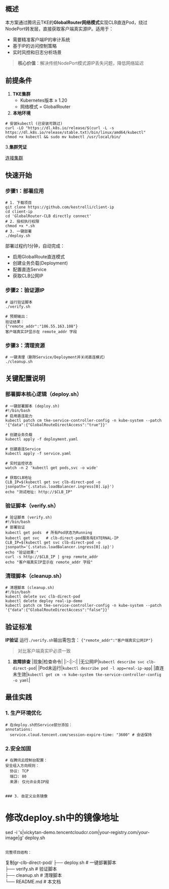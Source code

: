 
## 概述

本方案通过腾讯云TKE的**GlobalRouter网络模式**实现CLB直连Pod，绕过NodePort转发层，直接获取客户端真实源IP。适用于：
- 需要精准客户端IP的审计系统
- 基于IP的访问控制策略
- 实时风控和日志分析场景

>​**核心价值**​：解决传统NodePort模式源IP丢失问题，降低网络延迟

## 前提条件

1. ​**TKE集群**​
	- Kubernetes版本 ≥ 1.20
	- 网络模式 = GlobalRouter
2. ​**本地环境**​

```
# 安装kubectl (已安装可跳过)
curl -LO "https://dl.k8s.io/release/$(curl -L -s https://dl.k8s.io/release/stable.txt)/bin/linux/amd64/kubectl"
chmod +x kubectl && sudo mv kubectl /usr/local/bin/
```
3.​**集群凭证**

[连接集群](https://cloud.tencent.com/document/product/457/39814)

## 快速开始

### 步骤1：部署应用

```
# 1. 下载项目
git clone https://github.com/kestrelli/client-ip
cd client-ip
cd 'GlobalRouter-CLB directly connect'
# 2. 授权执行权限
chmod +x *.sh
# 3. 一键部署
./deploy.sh
```

部署过程约1分钟，自动完成：
- 启用GlobalRoute直连模式
- 创建业务负载(Deployment)
- 配置直连Service
- 获取CLB公网IP

### 步骤2：验证源IP

```
# 运行验证脚本
./verify.sh

# 预期输出：
验证结果：
{"remote_addr":"106.55.163.108"} 
客户端真实IP显示在 remote_addr 字段
```

### 步骤3：清理资源
```
# 一键清理（删除Service/Deployment并关闭直连模式）
./cleanup.sh
```

## 关键配置说明

### 部署脚本核心逻辑（deploy.sh）
```
# 一键部署脚本 (deploy.sh)
#!/bin/bash
# 启用直连能力
kubectl patch cm tke-service-controller-config -n kube-system --patch '{"data":{"GlobalRouteDirectAccess":"true"}}'

# 创建业务负载
kubectl apply -f deployment.yaml

# 创建直连Service
kubectl apply -f service.yaml

# 实时监控状态
watch -n 2 'kubectl get pods,svc -o wide'

# 获取CLB地址
CLB_IP=$(kubectl get svc clb-direct-pod -o jsonpath='{.status.loadBalancer.ingress[0].ip}')
echo "测试地址: http://$CLB_IP"
```

### 验证脚本（verify.sh）
```
# 验证脚本 (verify.sh)
#!/bin/bash
# 部署验证
kubectl get pods  # 所有Pod状态为Running
kubectl get svc   # clb-direct-pod服务有EXTERNAL-IP
CLB_IP=$(kubectl get svc clb-direct-pod -o jsonpath='{.status.loadBalancer.ingress[0].ip}')
echo "验证结果:"
curl -s http://$CLB_IP | grep remote_addr
echo "客户端真实IP显示在 remote_addr 字段"
```

### 清理脚本（cleanup.sh）
```
# 清理脚本 (cleanup.sh)
#!/bin/bash
kubectl delete svc clb-direct-pod
kubectl delete deploy real-ip-demo
kubectl patch cm tke-service-controller-config -n kube-system --patch '{"data":{"GlobalRouteDirectAccess":"false"}}'
```

## 验证标准

​**IP验证**​
运行`./verify.sh`输出需包含：
`{"remote_addr":"客户端真实公网IP"}`
>对比客户端真实IP必须一致

1. **故障排查**​
	|现象|检查命令|
	|:-:|:-:|
	|无公网IP|`kubectl describe svc clb-direct-pod`|
	|Pod未运行|`kubectl describe pod -l app=real-ip-app`|
	|直连未生效|`kubectl get cm -n kube-system tke-service-controller-config -o yaml`|
	
	
## 最佳实践

### 1. 生产环境优化
```
# 在deploy.sh的Service部分添加：
annotations:
  service.cloud.tencent.com/session-expire-time: "3600" # 会话保持
```

### 2.安全加固
```
# 在腾讯云控制台配置：
安全组入方向规则：
  协议: TCP
  端口: 80
  来源: 仅允许业务IP段
```

```

### 3. 自定义业务镜像

```
# 修改deploy.sh中的镜像地址
sed -i 's|vickytan-demo.tencentcloudcr.com|your-registry.com/your-image|g' deploy.sh
```

完整项目结构：
```
复制gr-clb-direct-pod/
├── deploy.sh      # 一键部署脚本  
├── verify.sh      # 验证脚本  
├── cleanup.sh     # 清理脚本  
└── README.md      # 本文档  
```
